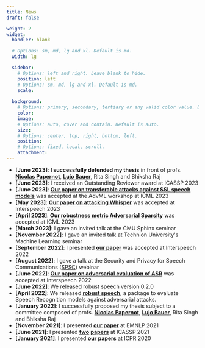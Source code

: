 ```yaml
---
title: News
draft: false

weight: 2
widget:
  handler: blank

  # Options: sm, md, lg and xl. Default is md.
  width: lg

  sidebar:
    # Options: left and right. Leave blank to hide.
    position: left
    # Options: sm, md, lg and xl. Default is md.
    scale:
  
  background:
    # Options: primary, secondary, tertiary or any valid color value. Default is primary.
    color:
    image:
    # Options: auto, cover and contain. Default is auto.
    size:
    # Options: center, top, right, bottom, left.
    position:
    # Options: fixed, local, scroll.
    attachment: 
---
```


* **[June 2023]**: **I successfully defended my thesis** in front of profs. **[Nicolas Papernot](https://www.papernot.fr/)**, **[Lujo Bauer](https://users.ece.cmu.edu/~lbauer/)**, Rita Singh and Bhiksha Raj
* **[June 2023]**: I received an Outstanding Reviewer award at ICASSP 2023
* **[June 2023]**: **[Our paper on transferable attacks against SSL speech models](https://arxiv.org/abs/2209.13523)** was accepted at the AdvML workshop at ICML 2023
* **[May 2023]**: **[Our paper on attacking Whisper](https://arxiv.org/abs/2210.17316)** was accepted at Interspeech 2023
* **[April 2023]**: **[Our robustness metric Adversarial Sparsity](https://arxiv.org/abs/2207.04129)** was accepted at ICML 2023
* **[March 2023]**: I gave an invited talk at the CMU Sphinx seminar
* **[November 2022]**: I gave an invited talk at Technion University's Machine Learning seminar
* **[September 2022]**: I presented **[our paper](https://arxiv.org/abs/2203.16536)** was accepted at Interspeech 2022
* **[August 2022]**: I gave a talk at the Security and Privacy for Speech Communications ([SPSC](https://www.spsc-sig.org)) webinar
* **[June 2022]**: **[Our paper on adversarial evaluation of ASR](https://arxiv.org/abs/2203.16536)** was accepted at Interspeech 2022
* **[June 2022]**: We released robust speech version 0.2.0
* **[April 2022]**: We released **[robust speech](https://github.com/RaphaelOlivier/robust_speech)**, a package to evaluate Speech Recognition models against adversarial attacks.
* **[January 2022]**: I successfully proposed my thesis subject to a committee composed of profs. **[Nicolas Papernot](https://www.papernot.fr/)**, **[Lujo Bauer](https://users.ece.cmu.edu/~lbauer/)**, Rita Singh and Bhiksha Raj
* **[November 2021]**: I presented **[our paper](https://aclanthology.org/2021.emnlp-main.514)** at EMNLP 2021
* **[June 2021]**: I presented **[two](https://ieeexplore.ieee.org/document/9414696)** **[papers](https://ieeexplore.ieee.org/document/9414525)** at ICASSP 2021
* **[January 2021]**: I presented **[our](https://arxiv.org/abs/2005.14070)** **[papers](https://ieeexplore.ieee.org/document/9412932)** at ICPR 2020